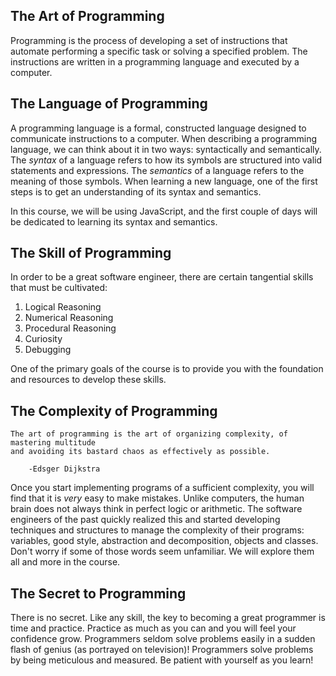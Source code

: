 ## The Art of Programming

Programming is the process of developing a set of instructions that automate performing
a specific task or solving a specified problem. The instructions are written in a
programming language and executed by a computer.

## The Language of Programming

A programming language is a formal, constructed language designed to communicate
instructions to a computer. When describing a programming language, we can think
about it in two ways: syntactically and semantically. The *syntax* of a language
refers to how its symbols are structured into valid statements and expressions.
The *semantics* of a language refers to the meaning of those symbols. When learning a new
language, one of the first steps is to get an understanding of its syntax and semantics.

In this course, we will be using JavaScript, and the first couple of days will be dedicated to
learning its syntax and semantics.

## The Skill of Programming

In order to be a great software engineer, there are certain tangential skills that
must be cultivated:

1. Logical Reasoning
2. Numerical Reasoning
3. Procedural Reasoning
4. Curiosity
5. Debugging

One of the primary goals of the course is to provide you with the foundation and
resources to develop these skills.

## The Complexity of Programming

```
The art of programming is the art of organizing complexity, of mastering multitude
and avoiding its bastard chaos as effectively as possible.

    -Edsger Dijkstra
```

Once you start implementing programs of a sufficient complexity, you will find that
it is *very* easy to make mistakes. Unlike computers, the human brain does not always
think in perfect logic or arithmetic. The software engineers of the past quickly
realized this and started developing techniques and structures to manage the complexity
of their programs: variables, good style, abstraction and decomposition, objects
and classes. Don't worry if some of those words seem unfamiliar. We will explore
them all and more in the course.

## The Secret to Programming

There is no secret. Like any skill, the key to becoming a great programmer is time
and practice. Practice as much as you can and you will feel your confidence grow.
Programmers seldom solve problems easily in a sudden flash of genius
(as portrayed on television)! Programmers solve problems by being meticulous and measured. Be patient with yourself as you learn!
